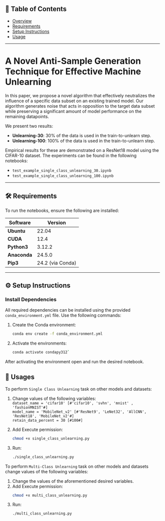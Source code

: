 ## 📑 Table of Contents
- [Overview](#a-novel-anti-sample-generation-technique-for-effective-machine-unlearning)
- [Requirements](#requirements)
- [Setup Instructions](#setup-instructions)
- [Usage](#usage)

---

# A Novel Anti-Sample Generation Technique for Effective Machine Unlearning

In this paper, we propose a novel algorithm that effectively neutralizes the influence of a specific data subset on an existing trained model. Our algorithm generates noise that acts in opposition to the target data subset while preserving a significant amount of model performance on the remaining datapoints. 

We present two results:  
- **Unlearning-30**: 30% of the data is used in the train-to-unlearn step.  
- **Unlearning-100**: 100% of the data is used in the train-to-unlearn step.  

Empirical results for these are demonstrated on a ResNet18 model using the CIFAR-10 dataset. The experiments can be found in the following notebooks:  
- `test_example_single_class_unlearning_30.ipynb`  
- `test_example_single_class_unlearning_100.ipynb`  

---

## 🛠️ Requirements
To run the notebooks, ensure the following are installed:

| Software      | Version   |
|---------------|-----------|
| **Ubuntu**    | 22.04     |
| **CUDA**      | 12.4      |
| **Python3**    | 3.12.2    |
| **Anaconda**  | 24.5.0    |
| **Pip3**       | 24.2 (via Conda) |

---

## ⚙️ Setup Instructions

### Install Dependencies
All required dependencies can be installed using the provided `conda_environment.yml` file. Use the following commands:  

1. Create the Conda environment:
   ```bash
   conda env create -f conda_environment.yml
   
2. Activate the environments:
   ```bash
   conda activate condapy312`
   
After activating the environment open and run the desired notebook.  

## 🚀 Usages

To perform `Single Class Unlearning` task on other models and datasets:

1. Change values of the following variables:  
`dataset_name = 'cifar10' [#'cifar10', 'svhn', 'mnist' , 'fashionMNIST'#]`  
`model_name = 'MobileNet_v2' [#'ResNet9', 'LeNet32', 'AllCNN', 'ResNet18', 'MobileNet_v2'#]`  
`retain_data_percent = 30 [#100#]`  

2. Add Execute permission:  
   ```bash
   chmod +x single_class_unlearning.py

3. Run: 
   ```bash
   ./single_class_unlearning.py


To perform `Multi-Class Unlearning` task on other models and datasets change values of the following variables:  

1. Change the values of the aforementioned desired variables.  
2. Add Execute permission:  
   ```bash
   chmod +x multi_class_unlearning.py

3. Run: 
   ```bash
   ./multi_class_unlearning.py

